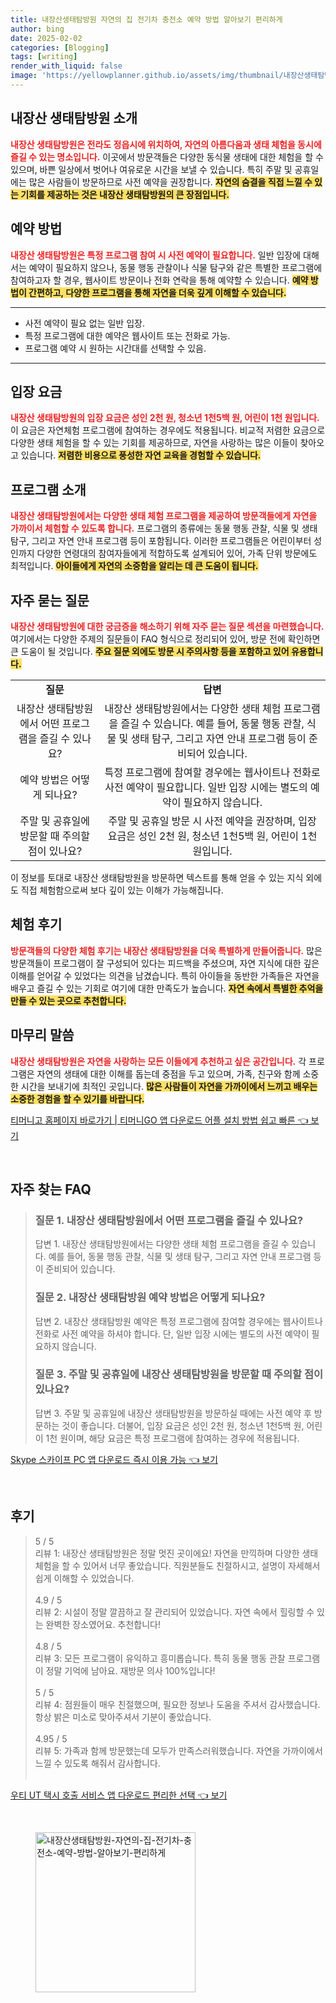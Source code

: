 ```yaml
---
title: 내장산생태탐방원 자연의 집 전기차 충전소 예약 방법 알아보기 편리하게
author: bing
date: 2025-02-02
categories: [Blogging]
tags: [writing]
render_with_liquid: false
image: 'https://yellowplanner.github.io/assets/img/thumbnail/내장산생태탐방원-자연의-집-전기차-충전소-예약-방법-알아보기-편리하게.webp'
---
```



<h2 id='내장산-생태탐방원-소개'>내장산 생태탐방원 소개</h2>

<p><b><span style="color: #ee2323;">내장산 생태탐방원은 전라도 정읍시에 위치하여, 자연의 아름다움과 생태 체험을 동시에 즐길 수 있는 명소입니다.</span></b> 이곳에서 방문객들은 다양한 동식물 생태에 대한 체험을 할 수 있으며, 바쁜 일상에서 벗어나 여유로운 시간을 보낼 수 있습니다. 특히 주말 및 공휴일에는 많은 사람들이 방문하므로 사전 예약을 권장합니다. <b><span style="background-color: #ffe066;">자연의 숨결을 직접 느낄 수 있는 기회를 제공하는 것은 내장산 생태탐방원의 큰 장점입니다.</span></b></p>

<h2 id='예약-방법'>예약 방법</h2>

<p><b><span style="color: #ee2323;">내장산 생태탐방원은 특정 프로그램 참여 시 사전 예약이 필요합니다.</span></b> 일반 입장에 대해서는 예약이 필요하지 않으나, 동물 행동 관찰이나 식물 탐구와 같은 특별한 프로그램에 참여하고자 할 경우, 웹사이트 방문이나 전화 연락을 통해 예약할 수 있습니다. <b><span style="background-color: #ffe066;">예약 방법이 간편하고, 다양한 프로그램을 통해 자연을 더욱 깊게 이해할 수 있습니다.</span></b></p>

<hr />

<ul>
    <li>사전 예약이 필요 없는 일반 입장.</li>
    <li>특정 프로그램에 대한 예약은 웹사이트 또는 전화로 가능.</li>
    <li>프로그램 예약 시 원하는 시간대를 선택할 수 있음.</li>
</ul>

<hr />

<h2 id='입장-요금'>입장 요금</h2>

<p><b><span style="color: #ee2323;">내장산 생태탐방원의 입장 요금은 성인 2천 원, 청소년 1천5백 원, 어린이 1천 원입니다.</span></b> 이 요금은 자연체험 프로그램에 참여하는 경우에도 적용됩니다. 비교적 저렴한 요금으로 다양한 생태 체험을 할 수 있는 기회를 제공하므로, 자연을 사랑하는 많은 이들이 찾아오고 있습니다. <b><span style="background-color: #ffe066;">저렴한 비용으로 풍성한 자연 교육을 경험할 수 있습니다.</span></b></p>

<h2 id='프로그램-소개'>프로그램 소개</h2>

<p><b><span style="color: #ee2323;">내장산 생태탐방원에서는 다양한 생태 체험 프로그램을 제공하여 방문객들에게 자연을 가까이서 체험할 수 있도록 합니다.</span></b> 프로그램의 종류에는 동물 행동 관찰, 식물 및 생태 탐구, 그리고 자연 안내 프로그램 등이 포함됩니다. 이러한 프로그램들은 어린이부터 성인까지 다양한 연령대의 참여자들에게 적합하도록 설계되어 있어, 가족 단위 방문에도 최적입니다. <b><span style="background-color: #ffe066;">아이들에게 자연의 소중함을 알리는 데 큰 도움이 됩니다.</span></b></p>

<h2 id='자주-묻는-질문'>자주 묻는 질문</h2>

<p><b><span style="color: #ee2323;">내장산 생태탐방원에 대한 궁금증을 해소하기 위해 자주 묻는 질문 섹션을 마련했습니다.</span></b> 여기에서는 다양한 주제의 질문들이 FAQ 형식으로 정리되어 있어, 방문 전에 확인하면 큰 도움이 될 것입니다. <b><span style="background-color: #ffe066;">주요 질문 외에도 방문 시 주의사항 등을 포함하고 있어 유용합니다.</span></b></p>

<table>
    <tr>
        <td style="text-align: center; height: 17px;"><b>질문</b></td>
        <td style="text-align: center; height: 17px;"><b>답변</b></td>
    </tr>
    <tr>
        <td style="text-align: center; height: 17px;">내장산 생태탐방원에서 어떤 프로그램을 즐길 수 있나요?</td>
        <td style="text-align: center; height: 17px;">내장산 생태탐방원에서는 다양한 생태 체험 프로그램을 즐길 수 있습니다. 예를 들어, 동물 행동 관찰, 식물 및 생태 탐구, 그리고 자연 안내 프로그램 등이 준비되어 있습니다.</td>
    </tr>
    <tr>
        <td style="text-align: center; height: 17px;">예약 방법은 어떻게 되나요?</td>
        <td style="text-align: center; height: 17px;">특정 프로그램에 참여할 경우에는 웹사이트나 전화로 사전 예약이 필요합니다. 일반 입장 시에는 별도의 예약이 필요하지 않습니다.</td>
    </tr>
    <tr>
        <td style="text-align: center; height: 17px;">주말 및 공휴일에 방문할 때 주의할 점이 있나요?</td>
        <td style="text-align: center; height: 17px;">주말 및 공휴일 방문 시 사전 예약을 권장하며, 입장 요금은 성인 2천 원, 청소년 1천5백 원, 어린이 1천 원입니다.</td>
    </tr>
</table>

<p>이 정보를 토대로 내장산 생태탐방원을 방문하면 텍스트를 통해 얻을 수 있는 지식 외에도 직접 체험함으로써 보다 깊이 있는 이해가 가능해집니다.</p>

<h2 id='체험-후기'>체험 후기</h2>

<p><b><span style="color: #ee2323;">방문객들의 다양한 체험 후기는 내장산 생태탐방원을 더욱 특별하게 만들어줍니다.</span></b> 많은 방문객들이 프로그램이 잘 구성되어 있다는 피드백을 주셨으며, 자연 지식에 대한 깊은 이해를 얻어갈 수 있었다는 의견을 남겼습니다. 특히 아이들을 동반한 가족들은 자연을 배우고 즐길 수 있는 기회로 여기에 대한 만족도가 높습니다. <b><span style="background-color: #ffe066;">자연 속에서 특별한 추억을 만들 수 있는 곳으로 추천합니다.</span></b></p>

<h2 id='마무리-말씀'>마무리 말씀</h2>

<p><b><span style="color: #ee2323;">내장산 생태탐방원은 자연을 사랑하는 모든 이들에게 추천하고 싶은 공간입니다.</span></b> 각 프로그램은 자연의 생태에 대한 이해를 돕는데 중점을 두고 있으며, 가족, 친구와 함께 소중한 시간을 보내기에 최적인 곳입니다. <b><span style="background-color: #ffe066;">많은 사람들이 자연을 가까이에서 느끼고 배우는 소중한 경험을 할 수 있기를 바랍니다.</span></b></p>


<p><a class="click-button" title="티머니고 홈페이지 바로가기 | 티머니GO 앱 다운로드 어플 설치 방법 쉽고 빠른" href="https://yellowplanner.github.io/posts/%ED%8B%B0%EB%A8%B8%EB%8B%88%EA%B3%A0-%ED%99%88%ED%8E%98%EC%9D%B4%EC%A7%80-%EB%B0%94%EB%A1%9C%EA%B0%80%EA%B8%B0-%ED%8B%B0%EB%A8%B8%EB%8B%88GO-%EC%95%B1-%EB%8B%A4%EC%9A%B4%EB%A1%9C%EB%93%9C-%EC%96%B4%ED%94%8C-%EC%84%A4%EC%B9%98-%EB%B0%A9%EB%B2%95-%EC%89%BD%EA%B3%A0-%EB%B9%A0%EB%A5%B8/" rel="dofollow">티머니고 홈페이지 바로가기 | 티머니GO 앱 다운로드 어플 설치 방법 쉽고 빠른 👈 보기</a></p><br>
<h2 id='자주_찾는_FAQ'>자주 찾는 FAQ</h2>
<div itemscope="" itemtype="https://schema.org/FAQPage"> 
<blockquote> 
<div itemscope="" itemprop="mainEntity" itemtype="https://schema.org/Question"> 
<h3 itemprop="name">질문 1. 내장산 생태탐방원에서 어떤 프로그램을 즐길 수 있나요?</h3> 
<div itemscope="" itemprop="acceptedAnswer" itemtype="https://schema.org/Answer"> 
<span itemprop="text"> 
<p>답변 1. 내장산 생태탐방원에서는 다양한 생태 체험 프로그램을 즐길 수 있습니다. 예를 들어, 동물 행동 관찰, 식물 및 생태 탐구, 그리고 자연 안내 프로그램 등이 준비되어 있습니다.</p> 
</span> 
</div> 
</div> 

<div itemscope="" itemprop="mainEntity" itemtype="https://schema.org/Question"> 
<h3 itemprop="name">질문 2. 내장산 생태탐방원 예약 방법은 어떻게 되나요?</h3> 
<div itemscope="" itemprop="acceptedAnswer" itemtype="https://schema.org/Answer"> 
<span itemprop="text"> 
<p>답변 2. 내장산 생태탐방원 예약은 특정 프로그램에 참여할 경우에는 웹사이트나 전화로 사전 예약을 하셔야 합니다. 단, 일반 입장 시에는 별도의 사전 예약이 필요하지 않습니다.</p> 
</span> 
</div> 
</div> 

<div itemscope="" itemprop="mainEntity" itemtype="https://schema.org/Question"> 
<h3 itemprop="name">질문 3. 주말 및 공휴일에 내장산 생태탐방원을 방문할 때 주의할 점이 있나요?</h3> 
<div itemscope="" itemprop="acceptedAnswer" itemtype="https://schema.org/Answer"> 
<span itemprop="text"> 
<p>답변 3. 주말 및 공휴일에 내장산 생태탐방원을 방문하실 때에는 사전 예약 후 방문하는 것이 좋습니다. 더불어, 입장 요금은 성인 2천 원, 청소년 1천5백 원, 어린이 1천 원이며, 해당 요금은 특정 프로그램에 참여하는 경우에 적용됩니다.</p> 
</span> 
</div> 
</div> 
</blockquote> 
</div>
<p><a class="click-button" title="Skype 스카이프 PC 앱 다운로드 즉시 이용 가능" href="https://yellowplanner.github.io/posts/Skype-%EC%8A%A4%EC%B9%B4%EC%9D%B4%ED%94%84-PC-%EC%95%B1-%EB%8B%A4%EC%9A%B4%EB%A1%9C%EB%93%9C-%EC%A6%89%EC%8B%9C-%EC%9D%B4%EC%9A%A9-%EA%B0%80%EB%8A%A5/" rel="dofollow">Skype 스카이프 PC 앱 다운로드 즉시 이용 가능 👈 보기</a></p><br>
<h2 id='후기'>후기</h2>
<div itemscope itemtype="https://schema.org/Product">
  <blockquote>
  <div itemprop="review" itemscope itemtype="https://schema.org/Review">
      <div itemprop="reviewRating" itemscope itemtype="https://schema.org/Rating"> <span itemprop="ratingValue">5</span> / <span itemprop="bestRating">5</span> </div>
      <span itemprop="reviewBody">리뷰 1: 내장산 생태탐방원은 정말 멋진 곳이에요! 자연을 만끽하며 다양한 생태 체험을 할 수 있어서 너무 좋았습니다. 직원분들도 친절하시고, 설명이 자세해서 쉽게 이해할 수 있었습니다.</span>
  </div>
  <br>
  <div itemprop="review" itemscope itemtype="https://schema.org/Review">
      <div itemprop="reviewRating" itemscope itemtype="https://schema.org/Rating"> <span itemprop="ratingValue">4.9</span> / <span itemprop="bestRating">5</span> </div>
      <span itemprop="reviewBody">리뷰 2: 시설이 정말 깔끔하고 잘 관리되어 있었습니다. 자연 속에서 힐링할 수 있는 완벽한 장소였어요. 추천합니다!</span>
  </div>
  <br>
  <div itemprop="review" itemscope itemtype="https://schema.org/Review">
      <div itemprop="reviewRating" itemscope itemtype="https://schema.org/Rating"> <span itemprop="ratingValue">4.8</span> / <span itemprop="bestRating">5</span> </div>
      <span itemprop="reviewBody">리뷰 3: 모든 프로그램이 유익하고 흥미롭습니다. 특히 동물 행동 관찰 프로그램이 정말 기억에 남아요. 재방문 의사 100%입니다!</span>
  </div>
  <br>
  <div itemprop="review" itemscope itemtype="https://schema.org/Review">
      <div itemprop="reviewRating" itemscope itemtype="https://schema.org/Rating"> <span itemprop="ratingValue">5</span> / <span itemprop="bestRating">5</span> </div>
      <span itemprop="reviewBody">리뷰 4: 점원들이 매우 친절했으며, 필요한 정보나 도움을 주셔서 감사했습니다. 항상 밝은 미소로 맞아주셔서 기분이 좋았습니다.</span>
  </div>
  <br>
  <div itemprop="review" itemscope itemtype="https://schema.org/Review">
      <div itemprop="reviewRating" itemscope itemtype="https://schema.org/Rating"> <span itemprop="ratingValue">4.95</span> / <span itemprop="bestRating">5</span> </div>
      <span itemprop="reviewBody">리뷰 5: 가족과 함께 방문했는데 모두가 만족스러워했습니다. 자연을 가까이에서 느낄 수 있도록 해줘서 감사합니다.</span>
  </div>
  <br>
  </blockquote>
</div>
<p><a class="click-button" title="우티 UT 택시 호출 서비스 앱 다운로드 편리한 선택" href="https://yellowplanner.github.io/posts/%EC%9A%B0%ED%8B%B0-UT-%ED%83%9D%EC%8B%9C-%ED%98%B8%EC%B6%9C-%EC%84%9C%EB%B9%84%EC%8A%A4-%EC%95%B1-%EB%8B%A4%EC%9A%B4%EB%A1%9C%EB%93%9C-%ED%8E%B8%EB%A6%AC%ED%95%9C-%EC%84%A0%ED%83%9D/" rel="dofollow">우티 UT 택시 호출 서비스 앱 다운로드 편리한 선택 👈 보기</a></p><br>
<figure class="image"><img src="https://yellowplanner.github.io/assets/img/thumbnail/내장산생태탐방원-자연의-집-전기차-충전소-예약-방법-알아보기-편리하게.webp" alt="내장산생태탐방원-자연의-집-전기차-충전소-예약-방법-알아보기-편리하게" width="256" height="256"></figure>
